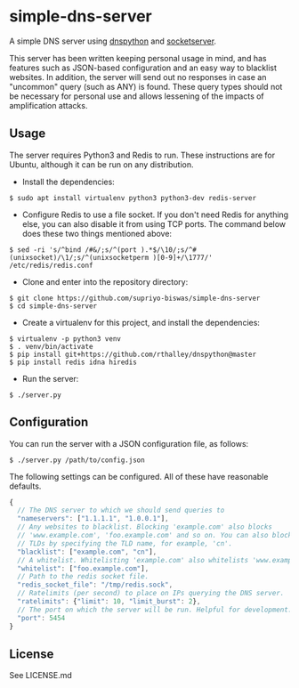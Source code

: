 # simple-dns-server

A simple DNS server using [dnspython](https://github.com/rthalley/dnspython)
and [socketserver](https://docs.python.org/3/library/socketserver.html).

This server has been written keeping personal usage in mind, and has features
such as JSON-based configuration and an easy way to blacklist websites. In
addition, the server will send out no responses in case an "uncommon" query
(such as ANY) is found. These query types should not be necessary for personal
use and allows lessening of the impacts of amplification attacks.

## Usage

The server requires Python3 and Redis to run. These instructions are for
Ubuntu, although it can be run on any distribution.

* Install the dependencies:

```
$ sudo apt install virtualenv python3 python3-dev redis-server
```

* Configure Redis to use a file socket. If you don't need Redis for anything
else, you can also disable it from using TCP ports. The command below does
these two things mentioned above:

```
$ sed -ri 's/^bind /#&/;s/^(port ).*$/\10/;s/^# (unixsocket)/\1/;s/^(unixsocketperm )[0-9]+/\1777/' /etc/redis/redis.conf
```

* Clone and enter into the repository directory:

```
$ git clone https://github.com/supriyo-biswas/simple-dns-server
$ cd simple-dns-server
```

* Create a virtualenv for this project, and install the dependencies:

```
$ virtualenv -p python3 venv
$ . venv/bin/activate
$ pip install git+https://github.com/rthalley/dnspython@master
$ pip install redis idna hiredis
```

* Run the server:

```
$ ./server.py
```

## Configuration

You can run the server with a JSON configuration file, as follows:

```
$ ./server.py /path/to/config.json
```

The following settings can be configured. All of these have reasonable
defaults.

```js
{
  // The DNS server to which we should send queries to
  "nameservers": ["1.1.1.1", "1.0.0.1"],
  // Any websites to blacklist. Blocking 'example.com' also blocks
  // 'www.example.com', 'foo.example.com' and so on. You can also block entire
  // TLDs by specifying the TLD name, for example, 'cn'.
  "blacklist": ["example.com", "cn"],
  // A whitelist. Whitelisting 'example.com' also whitelists 'www.example.com'
  "whitelist": ["foo.example.com"],
  // Path to the redis socket file.
  "redis_socket_file": "/tmp/redis.sock",
  // Ratelimits (per second) to place on IPs querying the DNS server.
  "ratelimits": {"limit": 10, "limit_burst": 2},
  // The port on which the server will be run. Helpful for development.
  "port": 5454
}
```

## License

See LICENSE.md
